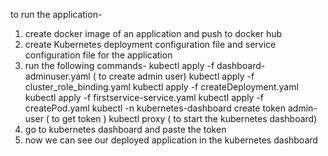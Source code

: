 to run the application-
1. create docker image of an application and push to docker hub 
2. create Kubernetes deployment configuration file and service configuration file for the application
3. run the following  commands-
kubectl apply -f dashboard-adminuser.yaml ( to create admin user)
kubectl apply -f cluster_role_binding.yaml 
kubectl apply -f createDeployment.yaml
kubectl apply -f firstservice-service.yaml
kubectl apply -f createPod.yaml
kubectl -n kubernetes-dashboard create token admin-user ( to get token )
kubectl proxy ( to start the kubernetes dashboard)
4. go to kubernetes dashboard and paste the token 
5. now we can see our deployed application in the kubernetes dashboard
